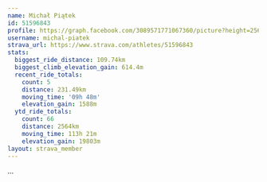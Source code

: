 ```yaml
---
name: Michał Piątek
id: 51596843
profile: https://graph.facebook.com/3089571771067360/picture?height=256&width=256
username: michal-piatek
strava_url: https://www.strava.com/athletes/51596843
stats:
  biggest_ride_distance: 109.74km
  biggest_climb_elevation_gain: 614.4m
  recent_ride_totals:
    count: 5
    distance: 231.49km
    moving_time: '09h 48m'
    elevation_gain: 1588m
  ytd_ride_totals:
    count: 66
    distance: 2564km
    moving_time: 113h 21m
    elevation_gain: 19803m
layout: strava_member
--- 
```

...
